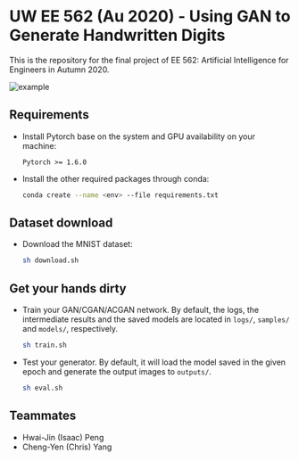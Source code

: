 # UW EE 562 (Au 2020) - Using GAN to Generate Handwritten Digits

This is the repository for the final project of EE 562: Artificial Intelligence for Engineers in Autumn 2020.

![example](https://github.com/andgitisaac/MNIST_GAN/blob/master/samples/output_ACGAN.gif)

## Requirements

- Install Pytorch base on the system and GPU availability on your machine:
    ```
    Pytorch >= 1.6.0
    ```

- Install the other required packages through conda:
    ```bash
    conda create --name <env> --file requirements.txt
    ```

## Dataset download
- Download the MNIST dataset:
    ```bash
    sh download.sh
    ```

## Get your hands dirty
- Train your GAN/CGAN/ACGAN network. By default, the logs, the intermediate results and the saved models are located in `logs/`, `samples/` and `models/`, respectively.
    ```bash
    sh train.sh
    ```

- Test your generator. By default, it will load the model saved in the given epoch and generate the output images to `outputs/`.
    ```bash
    sh eval.sh
    ```

## Teammates

- Hwai-Jin (Isaac) Peng
- Cheng-Yen (Chris) Yang
